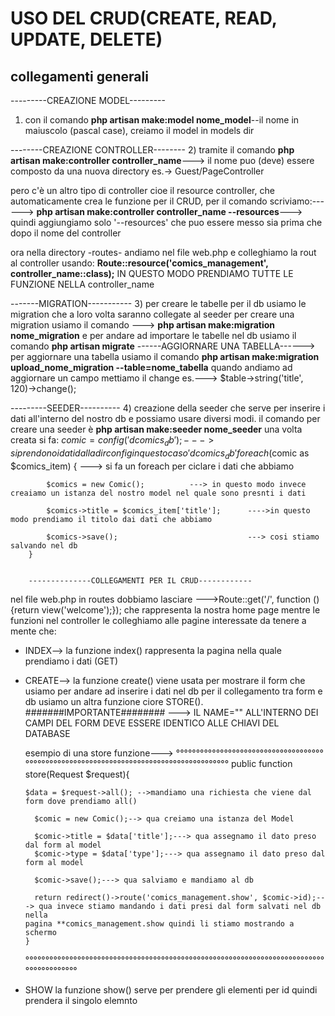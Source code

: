 # USO DEL CRUD(CREATE, READ, UPDATE, DELETE)

## collegamenti generali 

---------CREAZIONE MODEL---------
1) con il comando **php artisan make:model nome_model**--il nome in maiuscolo (pascal case), creiamo il model in models dir 

--------CREAZIONE CONTROLLER--------
2) tramite il comando **php artisan make:controller controller_name**---> il nome puo (deve) essere composto da una nuova directory es.-> Guest/PageController

pero c'è un altro tipo di controller cioe il resource controller, che automaticamente crea le funzione per il CRUD, per il comando scriviamo:------> **php artisan make:controller controller_name --resources**---> quindi aggiungiamo solo '--resources'
che puo essere messo sia prima che dopo il nome del controller 

 ora nella directory -routes- andiamo nel file web.php e colleghiamo la rout al controller usando:
 **Route::resource('comics_management', controller_name::class);** IN QUESTO MODO PRENDIAMO TUTTE LE FUNZIONE NELLA controller_name

-------MIGRATION-----------
3) per creare le tabelle per il db usiamo le migration che a loro volta saranno collegate al seeder
per creare una migration usiamo il comando ---> **php artisan make:migration nome_migration** e per andare ad importare le tabelle nel db usiamo il comando **php artisan migrate** 
 ------AGGIORNARE UNA TABELLA------> per aggiornare una tabella usiamo il comando **php artisan make:migration upload_nome_migration --table=nome_tabella** quando andiamo ad aggiornare un campo mettiamo il change es.---> $table->string('title', 120)->change();

---------SEEDER----------
 4) creazione della seeder che serve per inserire i dati all'interno del nostro db e possiamo usare diversi modi.
 il comando per creare una seeder è **php artisan make:seeder nome_seeder** una volta creata si fa:
            $comic = config('dcomics_db');  ---> si prendono i dati dalla dir config in questo caso 'dcomics_db'
        foreach ($comic as $comics_item) {    ---> si fa un foreach per ciclare i dati che abbiamo 

            $comics = new Comic();          ---> in questo modo invece creaiamo un istanza del nostro model nel quale sono presnti i dati

            $comics->title = $comics_item['title'];      ---->in questo modo prendiamo il titolo dai dati che abbiamo 

            $comics->save();                             ---> cosi stiamo salvando nel db
        }


        --------------COLLEGAMENTI PER IL CRUD------------

nel file web.php in routes dobbiamo lasciare --->Route::get('/', function () {return view('welcome');});   che rappresenta la nostra home page
mentre le funzioni nel controller le colleghiamo alle pagine interessate da tenere a mente che:

- INDEX--> la funzione index() rappresenta la pagina nella quale prendiamo i dati (GET) 
- CREATE--> la funzione create() viene usata per mostrare il form che usiamo per andare ad inserire i dati nel db 
    per il collegamento tra form e db usiamo un altra funzione ciore STORE(). #######IMPORTANTE######## ---> IL NAME="" ALL'INTERNO DEI CAMPI DEL FORM DEVE ESSERE IDENTICO ALLE CHIAVI DEL DATABASE 

    esempio di una store funzione--->
    °°°°°°°°°°°°°°°°°°°°°°°°°°°°°°°°°°°°°°°°°°°°°°°°°°°°°°°°°°°°°°°°°°°°°°°°°°°°°°°°°°°°°°°°
      public function store(Request $request){

      $data = $request->all(); -->mandiamo una richiesta che viene dal form dove prendiamo all()

        $comic = new Comic();--> qua creiamo una istanza del Model 

        $comic->title = $data['title'];---> qua assegnamo il dato preso dal form al model 
        $comic->type = $data['type'];---> qua assegnamo il dato preso dal form al model 

        $comic->save();---> qua salviamo e mandiamo al db

        return redirect()->route('comics_management.show', $comic->id);---> qua invece stiamo mandando i dati presi dal form salvati nel db nella                                                               pagina **comics_management.show quindi li stiamo mostrando a schermo
      }

    °°°°°°°°°°°°°°°°°°°°°°°°°°°°°°°°°°°°°°°°°°°°°°°°°°°°°°°°°°°°°°°°°°°°°°°°°°°°°°°°°°°°°°°°
- SHOW la funzione show() serve per prendere gli elementi per id quindi prendera il singolo elemnto
